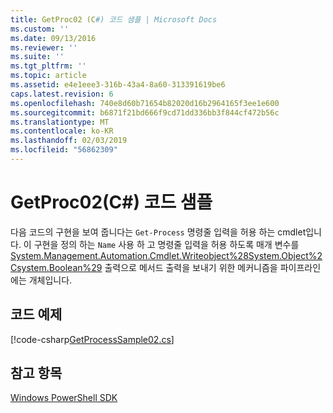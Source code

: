 ```yaml
---
title: GetProc02 (C#) 코드 샘플 | Microsoft Docs
ms.custom: ''
ms.date: 09/13/2016
ms.reviewer: ''
ms.suite: ''
ms.tgt_pltfrm: ''
ms.topic: article
ms.assetid: e4e1eee3-316b-43a4-8a60-313391619be6
caps.latest.revision: 6
ms.openlocfilehash: 740e8d60b71654b82020d16b2964165f3ee1e600
ms.sourcegitcommit: b6871f21bd666f9cd71dd336bb3f844cf472b56c
ms.translationtype: MT
ms.contentlocale: ko-KR
ms.lasthandoff: 02/03/2019
ms.locfileid: "56862309"
---
```

# <a name="getproc02-c-sample-code"></a>GetProc02(C#) 코드 샘플

다음 코드의 구현을 보여 줍니다는 `Get-Process` 명령줄 입력을 허용 하는 cmdlet입니다. 이 구현을 정의 하는 `Name` 사용 하 고 명령줄 입력을 허용 하도록 매개 변수를 [System.Management.Automation.Cmdlet.Writeobject%28System.Object%2Csystem.Boolean%29](/dotnet/api/System.Management.Automation.Cmdlet.WriteObject%28System.Object%2CSystem.Boolean%29) 출력으로 메서드 출력을 보내기 위한 메커니즘을 파이프라인에는 개체입니다.

## <a name="code-sample"></a>코드 예제

[!code-csharp[GetProcessSample02.cs](../../powershell-sdk-samples/SDK-2.0/csharp/GetProcessSample02/GetProcessSample02.cs#L11-L76 "GetProcessSample02.cs")]

## <a name="see-also"></a>참고 항목

[Windows PowerShell SDK](../windows-powershell-reference.md)